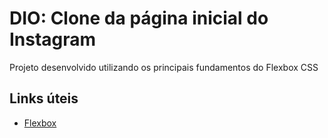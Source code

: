 # DIO: Clone da página inicial do Instagram 

Projeto desenvolvido utilizando os principais fundamentos do Flexbox CSS

## Links úteis
- [Flexbox](https://developer.mozilla.org/pt-BR/docs/Web/CSS/CSS_Flexible_Box_Layout)
